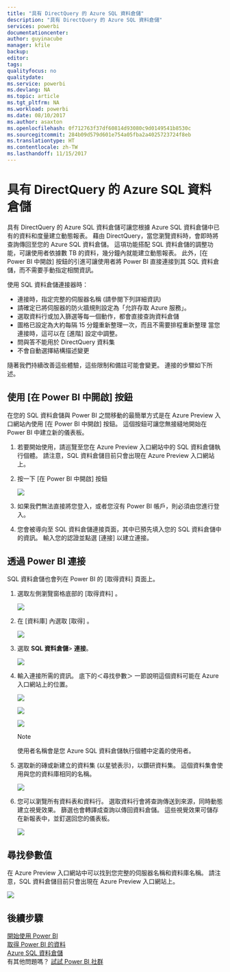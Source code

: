 ```yaml
---
title: "具有 DirectQuery 的 Azure SQL 資料倉儲"
description: "具有 DirectQuery 的 Azure SQL 資料倉儲"
services: powerbi
documentationcenter: 
author: guyinacube
manager: kfile
backup: 
editor: 
tags: 
qualityfocus: no
qualitydate: 
ms.service: powerbi
ms.devlang: NA
ms.topic: article
ms.tgt_pltfrm: NA
ms.workload: powerbi
ms.date: 08/10/2017
ms.author: asaxton
ms.openlocfilehash: 0f712763f37df60814d93080c9d0149541b8530c
ms.sourcegitcommit: 284b09d579d601e754a05fba2a4025723724f8eb
ms.translationtype: HT
ms.contentlocale: zh-TW
ms.lasthandoff: 11/15/2017
---
```

# <a name="azure-sql-data-warehouse-with-directquery"></a>具有 DirectQuery 的 Azure SQL 資料倉儲
具有 DirectQuery 的 Azure SQL 資料倉儲可讓您根據 Azure SQL 資料倉儲中已有的資料和度量建立動態報表。 藉由 DirectQuery，當您瀏覽資料時，會即時將查詢傳回至您的 Azure SQL 資料倉儲。 這項功能搭配 SQL 資料倉儲的調整功能，可讓使用者依據數 TB 的資料，幾分鐘內就能建立動態報表。 此外，[在 Power BI 中開啟]  按鈕的引進可讓使用者將 Power BI 直接連接到其 SQL 資料倉儲，而不需要手動指定相關資訊。

使用 SQL 資料倉儲連接器時：

* 連接時，指定完整的伺服器名稱 (請參閱下列詳細資訊)
* 請確定已將伺服器的防火牆規則設定為「允許存取 Azure 服務」。
* 選取資料行或加入篩選等每一個動作，都會直接查詢資料倉儲
* 圖格已設定為大約每隔 15 分鐘重新整理一次，而且不需要排程重新整理  當您連接時，這可以在 [進階] 設定中調整。
* 問與答不能用於 DirectQuery 資料集
* 不會自動選擇結構描述變更

隨著我們持續改善這些體驗，這些限制和備註可能會變更。 連接的步驟如下所述。

## <a name="using-the-open-in-power-bi-button"></a>使用 [在 Power BI 中開啟] 按鈕
在您的 SQL 資料倉儲與 Power BI 之間移動的最簡單方式是在 Azure Preview 入口網站內使用 [在 Power BI 中開啟]  按鈕。 這個按鈕可讓您無接縫地開始在 Power BI 中建立新的儀表板。

1. 若要開始使用，請巡覽至您在 Azure Preview 入口網站中的 SQL 資料倉儲執行個體。 請注意，SQL 資料倉儲目前只會出現在 Azure Preview 入口網站上。
2. 按一下 [在 Power BI 中開啟]  按鈕
   
    ![](media/service-azure-sql-data-warehouse-with-direct-connect/openinpowerbi.png)
3. 如果我們無法直接將您登入，或者您沒有 Power BI 帳戶，則必須由您進行登入。
4. 您會被導向至 SQL 資料倉儲連接頁面，其中已預先填入您的 SQL 資料倉儲中的資訊。 輸入您的認證並點選 [連接] 以建立連接。

## <a name="connecting-through-power-bi"></a>透過 Power BI 連接
SQL 資料倉儲也會列在 Power BI 的 [取得資料] 頁面上。 

1. 選取左側瀏覽窗格底部的 [取得資料]  。  
   
    ![](media/service-azure-sql-data-warehouse-with-direct-connect/getdatabutton.png)
2. 在 [資料庫] 內選取 [取得] 。
   
    ![](media/service-azure-sql-data-warehouse-with-direct-connect/databases.png)
3. 選取 **SQL 資料倉儲**\> **連接**。
   
    ![](media/service-azure-sql-data-warehouse-with-direct-connect/azuresqldatawarehouseconnect.png)
4. 輸入連接所需的資訊。 底下的＜尋找參數＞  一節說明這個資料可能在 Azure 入口網站上的位置。
   
    ![](media/service-azure-sql-data-warehouse-with-direct-connect/servername.png)
   
    ![](media/service-azure-sql-data-warehouse-with-direct-connect/servernamewithadvanced.png)
   
    ![](media/service-azure-sql-data-warehouse-with-direct-connect/username.png)
   
   > [!NOTE]
   > 使用者名稱會是您 Azure SQL 資料倉儲執行個體中定義的使用者。
   > 
   > 
5. 選取新的磚或新建立的資料集 (以星號表示)，以鑽研資料集。 這個資料集會使用與您的資料庫相同的名稱。
   
    ![](media/service-azure-sql-data-warehouse-with-direct-connect/dataset2.png)
6. 您可以瀏覽所有資料表和資料行。 選取資料行會將查詢傳送到來源，同時動態建立視覺效果。 篩選也會轉譯成查詢以傳回資料倉儲。 這些視覺效果可儲存在新報表中，並釘選回您的儀表板。
   
    ![](media/service-azure-sql-data-warehouse-with-direct-connect/explore3.png)

## <a name="finding-parameter-values"></a>尋找參數值
在 Azure Preview 入口網站中可以找到您完整的伺服器名稱和資料庫名稱。 請注意，SQL 資料倉儲目前只會出現在 Azure Preview 入口網站上。

![](media/service-azure-sql-data-warehouse-with-direct-connect/azureportal.png)

## <a name="next-steps"></a>後續步驟
[開始使用 Power BI](service-get-started.md)  
[取得 Power BI 的資料](service-get-data.md)  
[Azure SQL 資料倉儲](https://azure.microsoft.com/en-us/documentation/services/sql-data-warehouse/)  
有其他問題嗎？ [試試 Power BI 社群](http://community.powerbi.com/)

